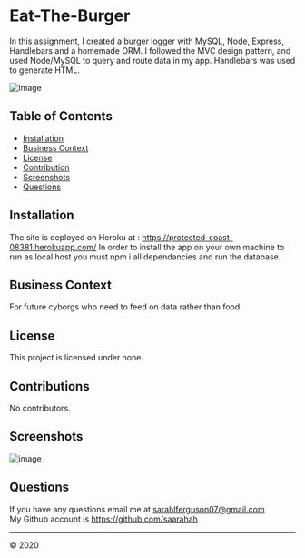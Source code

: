 # Eat-The-Burger

In this assignment, I created a burger logger with MySQL, Node, Express, Handlebars and a homemade ORM. I followed the MVC design pattern, and used Node/MySQL to query and route data in my app. Handlebars was used to generate HTML.

![image](public/assets/css/images/buginator.gif)

 ## Table of Contents 
  
  * [Installation](#installation) 
  * [Business Context](#businesscontext)
  * [License](#license)
  * [Contribution](#contributions)
  * [Screenshots](#tests)
  * [Questions](#questions)

## Installation
  
The site is deployed on Heroku at : https://protected-coast-08381.herokuapp.com/
In order to install the app on your own machine to run as local host you must npm i all dependancies and run the database.

## Business Context

For future cyborgs who need to feed on data rather than food. 

 ## License
  
This project is licensed under none.

## Contributions
  
No contributors. 

## Screenshots

![image](image/workingapp.gif)

 ## Questions

 If you have any questions email me at sarahlferguson07@gmail.com
 <br/>
 My Github account is https://github.com/saarahah
  
  
  ---
  © 2020